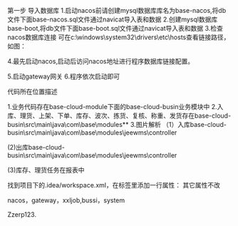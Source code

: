 第一步 导入数据库
1.启动nacos前请创建mysql数据库库名为base-nacos,将db文件下面base-nacos.sql文件通过navicat导入表和数据
2.创建mysql数据库base-boot,将db文件下面base-boot.sql文件通过navicat导入表和数据
3.检查nacos数据库连接 可在c:\windows\system32\drivers\etc\hosts查看链接路径，如图：

4.最先启动nacos,启动后访问nacos地址进行程序数据库链接配置。

5.启动gateway网关
6.程序依次启动即可

代码所在位置描述

1.业务代码存在base-cloud-module下面的base-cloud-busin业务模块中
2.入库、理货、上架、下单、库存、波次、拣货、复核、称重、发货存在base-cloud-busin\src\main\java\com\base\modules\**
3.图片解析
（1）入库base-cloud-busin\src\main\java\com\base\modules\jeewms\controller

(2)出库base-cloud-busin\src\main\java\com\base\modules\jeewms\controller

(3)库存、理货任务在报表中


找到项目下的.idea/workspace.xml，在标签<component name="PropertiesComponent">里添加一行属性：<property name="dynamic.classpath" value="true" />
<component name="PropertiesComponent">
 其它属性不改
 <property name="dynamic.classpath" value="true" />
</component>

nacos，gateway，xxljob,bussi，system

Zzerp123.


